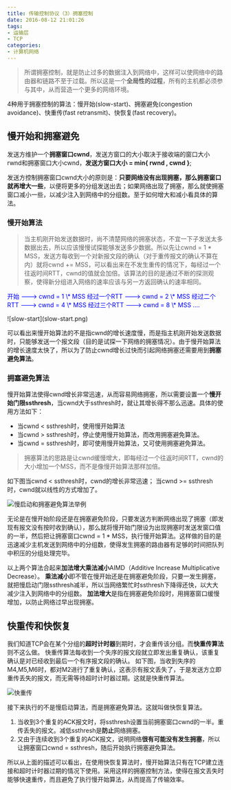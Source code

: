 ```yaml
---
title: 传输控制协议（3）拥塞控制 
date: 2016-08-12 21:01:26
tags:
- 运输层
- TCP
categories:
- 计算机网络
---
```


> 所谓拥塞控制，就是防止过多的数据注入到网络中，这样可以使网络中的路由器和链路不至于过载。所以这是一个**全局性的过程**，所有的主机都必须参与其中，从而营造一个更多的网络环境。

<!-- more -->

4种用于拥塞控制的算法：慢开始(slow-start)、拥塞避免(congestion avoidance)、快重传(fast retransmit)、快恢复(fast recovery)。

## 慢开始和拥塞避免

发送方维护一个**拥塞窗口cwnd**，发送方窗口的大小取决于接收端的窗口大小rwnd和拥塞窗口大小cwnd，**发送方窗口大小 = min{ rwnd , cwnd }**;

发送方控制拥塞窗口cwnd大小的原则是：**只要网络没有出现拥塞，那么拥塞窗口就再增大一些**，以便将更多的分组发送出去；如果网络出现了拥塞，那么就使拥塞窗口减小一些，以减少注入到网络中的分组数。至于如何增大和减小看具体的算法。

### 慢开始算法

> 当主机刚开始发送数据时，尚不清楚网络的拥塞状态，不宜一下子发送太多数据出去，所以应该慢慢试探能够发送多少数据。所以先让cwnd = 1 * MSS，发送方每收到一个对新报文段的确认（对于重传报文的确认不算在内）就将cwnd += MSS，可以看出来在不发生重传的情况下，每经过一个往返时间RTT，cwnd的值就会加倍。该算法的目的是通过不断的探测观察，使得新分组进入网络的速率应该与另一方返回确认的速率相同。

<p style ="color:blue">
开始	--->		cwnd = 1 \* MSS
经过一个RTT --->	cwnd = 2 \* MSS
经过二个RTT --->	cwnd = 4 \* MSS
经过三个RTT	--->	cwnd = 8 \* MSS
....
</p>
![slow-start](slow-start.png)


可以看出来慢开始算法的不是指cwnd的增长速度慢，而是指主机刚开始发送数据时，只能够发送一个报文段（目的是试探一下网络的拥塞情况）。由于慢开始算法的增长速度太快了，所以为了防止cwnd增长过快而引起网络拥塞还需要用到**拥塞避免算法**。

### 拥塞避免算法

慢开始算法使得cwnd增长非常迅速，从而容易网络拥塞，所以需要设置一个**慢开始门限ssthresh**，当cwnd大于ssthresh时，就让其增长得不那么迅速。具体的使用方法如下：
+ 当cwnd < ssthresh时，使用慢开始算法
+ 当cwnd > ssthresh时，停止使用慢开始算法，而改用拥塞避免算法。
+ 当cwnd = ssthresh时，即可使用慢开始算法，又可使用拥塞避免算法。

> 拥塞算法的思路是让cwnd缓慢增大，即每经过一个往返时间RTT，cwnd的大小增加一个MSS，而不是像慢开始算法那样加倍。

如下图当cwnd < ssthresh时，cwnd的增长非常迅速； 当cwnd >= ssthresh时，cwnd就以线性的方式增加了。

![慢启动和拥塞避免算法举例](slow-start-and-ssthresh.png)


无论是在慢开始阶段还是在拥塞避免阶段，只要发送方判断网络出现了拥塞（即发现有报文没有按时收到确认），那么就将慢开始门限设为出现拥塞时发送发窗口值的一半，然后把让拥塞窗口cwnd = 1 * MSS，执行慢开始算法。这样做的目的是迅速减少主机发送到网络中的分组数，使得发生拥塞的路由器有足够的时间把队列中积压的分组处理完毕。

以上两个算法合起来**加法增大乘法减小**AIMD（Additive Increase Multiplicative Decrease）。 **乘法减小**即不管在慢开始还是在拥塞避免阶段，只要一发生拥塞，就把慢启动门限ssthresh减半，所以当网络繁忙时ssthresh下降得还快，以大大减少注入到网络中的分组数。 **加法增大**是指在拥塞避免阶段时，用拥塞窗口缓慢增加，以防止网络过早出现拥塞。

## 快重传和快恢复

我们知道TCP会在某个分组的**超时计时器**到期时，才会重传该分组。而**快重传算法**则不这么做。
快重传算法每收到一个失序的报文段就立即发出重复确认，该重复确认是对已经收到最后一个有序报文段的确认。
如下图，当收到失序的M4,M5,M6时，都对M2进行了重复确认，这表示有报文丢失了，于是发送方立即重传丢失的报文，而无需等待超时计时器过期。这就是快重传算法。

![快重传](fast_retransmit.png)

接下来执行的不是慢启动算法，而是拥塞避免算法。这就叫做快恢复算法。

1. 当收到3个重复的ACK报文时，将ssthresh设置当前拥塞窗口cwnd的一半。重传丢失的报文。减低ssthresh是**防止**网络拥塞。
2. 又由于连续收到3个重复的ACK报文，说明网络**很有可能没有发生拥塞**，所以让拥塞窗口cwnd = ssthresh，随后开始执行拥塞避免算法。



所以从上面的描述可以看出，在使用快恢复算法时，慢开始算法只有在TCP建立连接和超时计时器过期的情况下使用。采用这样的拥塞控制方法，使得在报文丢失时能够快速重传，而且避免了执行慢开始算法，从而提高了传输效率。
